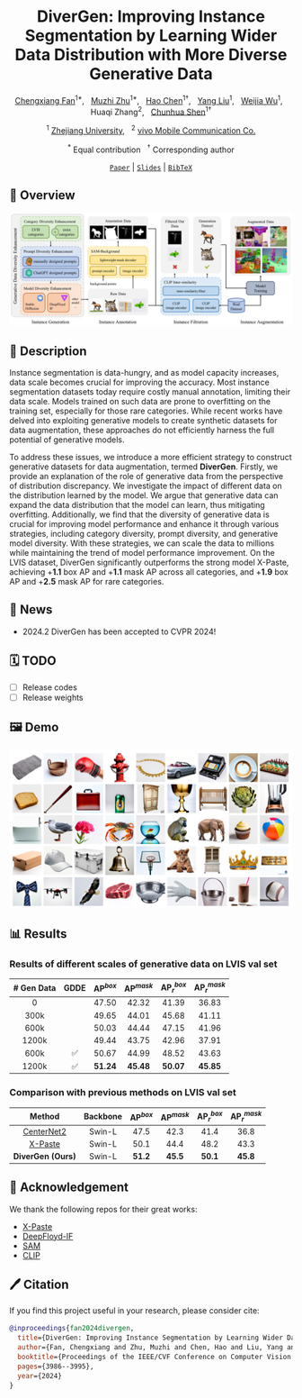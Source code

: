 <div align="center">

<h1>DiverGen: Improving Instance Segmentation by Learning Wider Data Distribution with More Diverse Generative Data</h1>

[Chengxiang Fan](https://scholar.google.com/citations?user=I2aAMsAAAAAJ&hl=en)<sup>1*</sup>, &nbsp;
[Muzhi Zhu](https://scholar.google.com/citations?user=064gBH4AAAAJ&hl=en)<sup>1*</sup>, &nbsp; 
[Hao Chen](https://stan-haochen.github.io/)<sup>1†</sup>, &nbsp;
[Yang Liu](https://scholar.google.com/citations?user=9JcQ2hwAAAAJ&hl=en)<sup>1</sup>, &nbsp; 
[Weijia Wu](https://scholar.google.com/citations?user=NgjTRe4AAAAJ&hl=en)<sup>1</sup>, &nbsp;
Huaqi Zhang<sup>2</sup>, &nbsp;
[Chunhua Shen](https://cshen.github.io/)<sup>1†</sup>

<sup>1</sup> [Zhejiang University](https://www.zju.edu.cn/english/), &nbsp;
<sup>2</sup> [vivo Mobile Communication Co.](https://www.vivo.com/en/)

<sup>*</sup> Equal contribution &nbsp;
<sup>†</sup> Corresponding author

[`Paper`](https://arxiv.org/abs/2405.10185) | [`Slides`](https://cvpr.thecvf.com/media/cvpr-2024/Slides/30504.pdf) | [`BibTeX`](#CitingDiverGen)
</div>

## 🚀 Overview
<div align="center">
<img width="800" alt="image" src="assets/overview.png">
</div>

## 📖 Description
Instance segmentation is data-hungry, and as model capacity increases, data scale becomes crucial for improving the accuracy.
Most instance segmentation datasets today require costly manual annotation, limiting their data scale. Models trained on such data are prone to overfitting on the training set, especially for those rare categories. While recent works have delved into exploiting generative models to create synthetic datasets for data augmentation, these approaches do not efficiently harness the full potential of generative models. 

To address these issues, we introduce a more efficient strategy to construct generative datasets for data augmentation, termed **DiverGen**. Firstly, we provide an explanation of the role of generative data from the perspective of distribution discrepancy. We investigate the impact of different data on the distribution learned by the model. We argue that generative data can expand the data distribution that the model can learn,
thus mitigating overfitting. Additionally, we find that the diversity of generative data is crucial for improving model performance and enhance it through various strategies, including category diversity, prompt diversity, and generative model diversity. With these strategies, we can scale the data to millions while maintaining the trend of model performance improvement. On the LVIS dataset, DiverGen significantly outperforms the strong model X-Paste, achieving +**1.1** box AP and +**1.1** mask AP across all categories, and +**1.9** box AP and +**2.5** mask AP for rare categories.

## 📣 News
- 2024.2 DiverGen has been accepted to CVPR 2024!

## 🗓️ TODO
- [ ] Release codes
- [ ] Release weights

## 🖼️ Demo
<div align="center">
<img width="800" alt="image" src="assets/demo.png">
</div>

## 📊 Results
### Results of different scales of generative data on LVIS val set

 \# Gen Data | GDDE | $\text{AP}^{box}$ | $\text{AP}^{mask}$ | $\text{AP}_r^{box}$ | $\text{AP}_r^{mask}$ 
:----------:|:----:|:----------------:|:------------------:|:-------------------:|:--------------------:
 0          |      | 47.50            | 42.32              | 41.39               | 36.83                
 300k       |      | 49.65            | 44.01              | 45.68               | 41.11                
 600k       |      | 50.03            | 44.44              | 47.15               | 41.96                
 1200k      |      | 49.44            | 43.75              | 42.96               | 37.91                
 600k       | ✅    | 50.67            | 44.99              | 48.52               | 43.63                
 1200k      | ✅    | **51.24**        | **45.48**          | **50.07**           | **45.85**      


### Comparison with previous methods on LVIS val set
 Method              | Backbone        | $\text{AP}^{box}$ | $\text{AP}^{mask}$ | $\text{AP}_r^{box}$ | $\text{AP}_r^{mask}$ 
:-------------------:|:---------------:|:----------------:|:------------------:|:-------------------:|:--------------------:              
 [CenterNet2](https://arxiv.org/abs/2103.07461)          | Swin-L          | 47.5             | 42.3               | 41.4                | 36.8                 
 [X-Paste](https://arxiv.org/abs/2212.03863)             | Swin-L          | 50.1             | 44.4               | 48.2                | 43.3                 
 **DiverGen (Ours)** | Swin-L          | **51.2**         | **45.5**           | **50.1**            | **45.8**    

## 🤝 Acknowledgement
We thank the following repos for their great works:
- [X-Paste](https://github.com/yoctta/xpaste)
- [DeepFloyd-IF](https://github.com/deep-floyd/IF)
- [SAM](https://github.com/facebookresearch/segment-anything)
- [CLIP](https://github.com/openai/CLIP)

## <a name="CitingDiverGen"></a> 🖊️ Citation
If you find this project useful in your research, please consider cite:

```BibTeX
@inproceedings{fan2024divergen,
  title={DiverGen: Improving Instance Segmentation by Learning Wider Data Distribution with More Diverse Generative Data},
  author={Fan, Chengxiang and Zhu, Muzhi and Chen, Hao and Liu, Yang and Wu, Weijia and Zhang, Huaqi and Shen, Chunhua},
  booktitle={Proceedings of the IEEE/CVF Conference on Computer Vision and Pattern Recognition},
  pages={3986--3995},
  year={2024}
}
```
